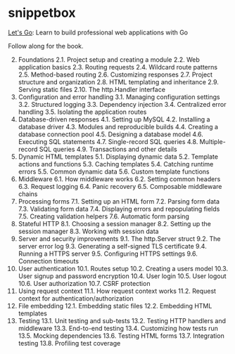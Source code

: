 # snippetbox

[Let's Go](https://lets-go.alexedwards.net/): Learn to build professional web applications with Go

Follow along for the book.

2. Foundations
2.1. Project setup and creating a module
2.2. Web application basics
2.3. Routing requests
2.4. Wildcard route patterns
2.5. Method-based routing
2.6. Customizing responses
2.7. Project structure and organization
2.8. HTML templating and inheritance
2.9. Serving static files
2.10. The http.Handler interface
3. Configuration and error handling
3.1. Managing configuration settings
3.2. Structured logging
3.3. Dependency injection
3.4. Centralized error handling
3.5. Isolating the application routes
4. Database-driven responses
4.1. Setting up MySQL
4.2. Installing a database driver
4.3. Modules and reproducible builds
4.4. Creating a database connection pool
4.5. Designing a database model
4.6. Executing SQL statements
4.7. Single-record SQL queries
4.8. Multiple-record SQL queries
4.9. Transactions and other details
5. Dynamic HTML templates
5.1. Displaying dynamic data
5.2. Template actions and functions
5.3. Caching templates
5.4. Catching runtime errors
5.5. Common dynamic data
5.6. Custom template functions
6. Middleware
6.1. How middleware works
6.2. Setting common headers
6.3. Request logging
6.4. Panic recovery
6.5. Composable middleware chains
7. Processing forms
7.1. Setting up an HTML form
7.2. Parsing form data
7.3. Validating form data
7.4. Displaying errors and repopulating fields
7.5. Creating validation helpers
7.6. Automatic form parsing
8. Stateful HTTP
8.1. Choosing a session manager
8.2. Setting up the session manager
8.3. Working with session data
9. Server and security improvements
9.1. The http.Server struct
9.2. The server error log
9.3. Generating a self-signed TLS certificate
9.4. Running a HTTPS server
9.5. Configuring HTTPS settings
9.6. Connection timeouts
10. User authentication
10.1. Routes setup
10.2. Creating a users model
10.3. User signup and password encryption
10.4. User login
10.5. User logout
10.6. User authorization
10.7. CSRF protection
11. Using request context
11.1. How request context works
11.2. Request context for authentication/authorization
12. File embedding
12.1. Embedding static files
12.2. Embedding HTML templates
13. Testing
13.1. Unit testing and sub-tests
13.2. Testing HTTP handlers and middleware
13.3. End-to-end testing
13.4. Customizing how tests run
13.5. Mocking dependencies
13.6. Testing HTML forms
13.7. Integration testing
13.8. Profiling test coverage

